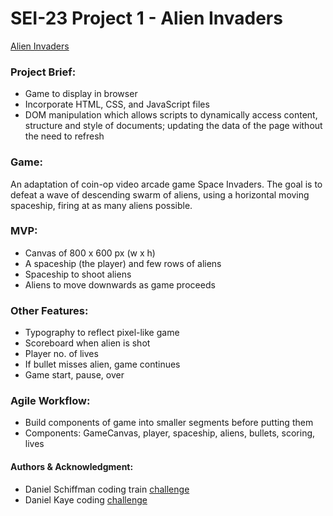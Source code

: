# SEI-23 Project 1 - Alien Invaders

<a href="https://izzycsy.github.io/proj1-alienInvaders/">Alien Invaders</a>

### Project Brief:
- Game to display in browser
- Incorporate HTML, CSS, and JavaScript files
- DOM manipulation which allows scripts to dynamically access content, structure and style of documents; updating the data of the page without the need to refresh

### Game: 
An adaptation of coin-op video arcade game Space Invaders. The goal is to defeat a wave of descending swarm of aliens, using a horizontal moving spaceship, firing at as many aliens possible.

### MVP:
- Canvas of 800 x 600 px (w x h)
- A spaceship (the player) and few rows of aliens
- Spaceship to shoot aliens
- Aliens to move downwards as game proceeds

### Other Features:
- Typography to reflect pixel-like game
- Scoreboard when alien is shot
- Player no. of lives 
- If bullet misses alien, game continues 
- Game start, pause, over

### Agile Workflow:
- Build components of game into smaller segments before putting them 
- Components: GameCanvas, player, spaceship, aliens, bullets, scoring, lives

#### Authors & Acknowledgment:
- Daniel Schiffman coding train <a href="https://www.youtube.com/watch?v=KnUqSQAHQSg">challenge</a>
- Daniel Kaye coding  <a href="https://editor.p5js.org/danno484/sketches/zzO5nmnEg">challenge</a>
